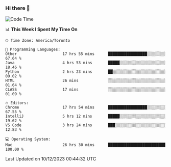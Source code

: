 ### Hi there 👋


<!--START_SECTION:waka-->
![Code Time](http://img.shields.io/badge/Code%20Time-1%2C473%20hrs%2051%20mins-blue)

📊 **This Week I Spent My Time On** 

```text
🕑︎ Time Zone: America/Toronto

💬 Programming Languages: 
Other                    17 hrs 55 mins      █████████████████░░░░░░░░   67.64 % 
Java                     4 hrs 53 mins       █████░░░░░░░░░░░░░░░░░░░░   18.46 % 
Python                   2 hrs 23 mins       ██░░░░░░░░░░░░░░░░░░░░░░░   09.02 % 
HTML                     26 mins             ░░░░░░░░░░░░░░░░░░░░░░░░░   01.64 % 
CLASS                    17 mins             ░░░░░░░░░░░░░░░░░░░░░░░░░   01.09 % 

🔥 Editors: 
Chrome                   17 hrs 54 mins      █████████████████░░░░░░░░   67.55 % 
IntelliJ                 5 hrs 12 mins       █████░░░░░░░░░░░░░░░░░░░░   19.62 % 
VS Code                  3 hrs 24 mins       ███░░░░░░░░░░░░░░░░░░░░░░   12.83 % 

💻 Operating System: 
Mac                      26 hrs 30 mins      █████████████████████████   100.00 % 
```


 Last Updated on 10/12/2023 00:44:32 UTC
<!--END_SECTION:waka-->

<!--
**SillyPasty/SillyPasty** is a ✨ _special_ ✨ repository because its `README.md` (this file) appears on your GitHub profile.

Here are some ideas to get you started:

- 🔭 I’m currently working on ...
- 🌱 I’m currently learning ...
- 👯 I’m looking to collaborate on ...
- 🤔 I’m looking for help with ...
- 💬 Ask me about ...
- 📫 How to reach me: ...
- 😄 Pronouns: ...
- ⚡ Fun fact: ...
-->


